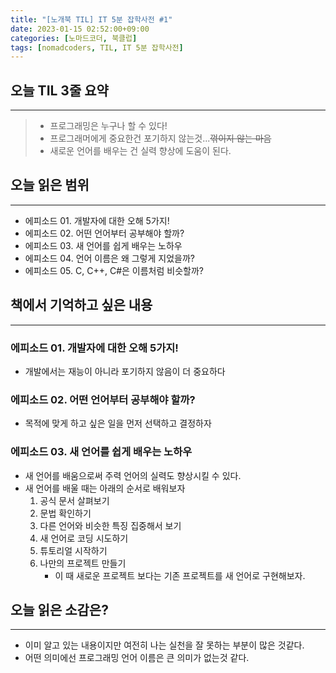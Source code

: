 ```yaml
---
title: "[노개북 TIL] IT 5분 잡학사전 #1"
date: 2023-01-15 02:52:00+09:00
categories: [노마드코더, 북클럽]
tags: [nomadcoders, TIL, IT 5분 잡학사전]
---
```


## 오늘 TIL 3줄 요약

---

> - 프로그래밍은 누구나 할 수 있다!
> - 프로그래머에게 중요한건 포기하지 않는것...~~꺾이지 않는 마음~~
> - 새로운 언어를 배우는 건 실력 향상에 도움이 된다.

## 오늘 읽은 범위

---

- 에피소드 01. 개발자에 대한 오해 5가지!
- 에피소드 02. 어떤 언어부터 공부해야 할까?
- 에피소드 03. 새 언어를 쉽게 배우는 노하우
- 에피소드 04. 언어 이름은 왜 그렇게 지었을까?
- 에피소드 05. C, C++, C#은 이름처럼 비슷할까?

## 책에서 기억하고 싶은 내용

---

### 에피소드 01. 개발자에 대한 오해 5가지!

- 개발에서는 재능이 아니라 포기하지 않음이 더 중요하다

### 에피소드 02. 어떤 언어부터 공부해야 할까?

- 목적에 맞게 하고 싶은 일을 먼저 선택하고 결정하자

### 에피소드 03. 새 언어를 쉽게 배우는 노하우

- 새 언어를 배움으로써 주력 언어의 실력도 향상시킬 수 있다.
- 새 언어를 배울 때는 아래의 순서로 배워보자
  1. 공식 문서 살펴보기
  2. 문법 확인하기
  3. 다른 언어와 비슷한 특징 집중해서 보기
  4. 새 언어로 코딩 시도하기
  5. 튜토리얼 시작하기
  6. 나만의 프로젝트 만들기
     - 이 때 새로운 프로젝트 보다는 기존 프로젝트를 새 언어로 구현해보자.

## 오늘 읽은 소감은?

---

- 이미 알고 있는 내용이지만 여전히 나는 실천을 잘 못하는 부분이 많은 것같다.
- 어떤 의미에선 프로그래밍 언어 이름은 큰 의미가 없는것 같다.
